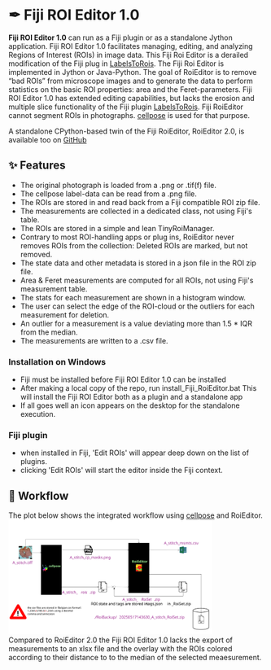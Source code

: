 # ✒ Fiji ROI Editor 1.0

**Fiji ROI Editor 1.0** can run as a Fiji plugin or as a standalone Jython application. Fiji ROI Editor 1.0 facilitates managing, editing, and analyzing Regions of Interest (ROIs) in image data. This Fiji Roi Editor is a derailed modification of the Fiji plug in [LabelsToRois](https://labelstorois.github.io/). The Fiji Roi Editor is implemented in Jython or Java-Python. The goal of RoiEditor is to remove “bad ROIs” from microscope images and to generate the data to perform statistics on the basic ROI properties: area and the Feret-parameters.
Fiji ROI Editor 1.0 has extended editing capabilities, but lacks the erosion and multiple slice functionality of the Fiji plugin [LabelsToRois](https://labelstorois.github.io/). 
Fiji RoiEditor cannot segment ROIs in photographs. [cellpose](https://www.cellpose.org/) is used for that purpose.

A standalone CPython-based twin of the Fiji RoiEditor, RoiEditor 2.0, is available too on [GitHub](https://github.com/BartVanderbeke/RoiEditor)

## ✨ Features
- The original photograph is loaded from a .png or .tif(f) file.
- The cellpose label-data can be read from a .png file.
- The ROIs are stored in and read back from a Fiji compatible ROI zip file.
- The measurements are collected in a dedicated class, not using Fiji's table.
- The ROIs are stored in a simple and lean TinyRoiManager.
- Contrary to most ROI-handling apps or plug ins, RoiEditor never removes ROIs from the collection:
  Deleted ROIs are marked, but not removed.
- The state data and other metadata is stored in a json file in the ROI zip file.
- Area & Feret measurements are computed for all ROIs, not using Fiji's measurement table.
- The stats for each measurement are shown in a histogram window.
- The user can select the edge of the ROI-cloud or the outliers for each measurement for deletion.
- An outlier for a measurement is a value deviating more than 1.5 * IQR from the median.
- The measurements are written to a .csv file.
### Installation on Windows
- Fiji must be installed before Fiji ROI Editor 1.0 can be installed
- After making a local copy of the repo, run install_Fiji_RoiEditor.bat This will install the Fiji ROI Editor both as a plugin and a standalone app
- If all goes well an icon appears on the desktop for the standalone execution.
### Fiji plugin
- when installed in Fiji, 'Edit ROIs' will appear deep down on the list of plugins.
- clicking 'Edit ROIs' will start the editor inside the Fiji context.
## 🧮 Workflow
The plot below shows the integrated workflow using [cellpose](https://www.cellpose.org/) and RoiEditor.<br>
<img src=".\fiji.app\assets\FijiRoiEditorWorkflow.svg" alt="cellpose and Fiji RoiEditor integrated workflow" width="400"/><br>
Compared to RoiEditor 2.0 the Fiji ROI Editor 1.0 lacks the export of measurements to an xlsx file and the overlay with the ROIs colored according to their distance to to the median of the selected meaesurement.
